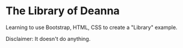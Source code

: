 # The Library of Deanna

Learning to use Bootstrap, HTML, CSS to create a "Library" example.

Disclaimer: It doesn't do anything.
